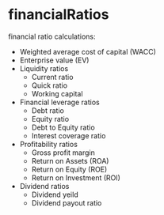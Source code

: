 # financialRatios

financial ratio calculations: 
- Weighted average cost of capital (WACC)
- Enterprise value (EV)
- Liquidity ratios 
  - Current ratio
  - Quick ratio
  - Working capital 
- Financial leverage ratios
  - Debt ratio
  - Equity ratio
  - Debt to Equity ratio
  - Interest coverage ratio
- Profitability ratios
  - Gross profit margin 
  - Return on Assets (ROA)
  - Return on Equity (ROE)
  - Return on Investment (ROI)
- Dividend ratios
  - Dividend yeild 
  - Dividend payout ratio
